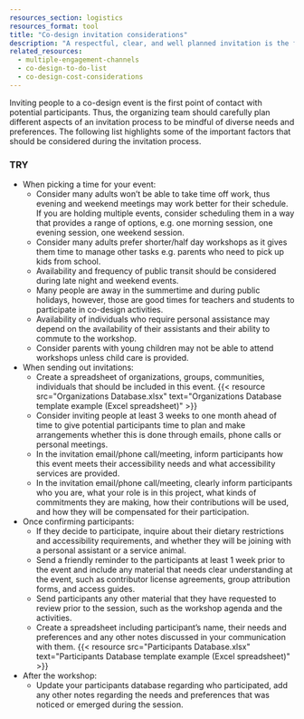 ```yaml
---
resources_section: logistics
resources_format: tool
title: "Co-design invitation considerations"
description: "A respectful, clear, and well planned invitation is the first step to build trust and engage people."
related_resources:
  - multiple-engagement-channels
  - co-design-to-do-list
  - co-design-cost-considerations
---
```


Inviting people to a co-design event is the first point of contact with potential participants. Thus, the organizing team should carefully plan different aspects of an invitation process to be mindful of diverse needs and preferences. The following list highlights some of the important factors that should be considered during the invitation process.

### TRY

- When picking a time for your event:
   - Consider many adults won’t be able to take time off work, thus evening and weekend meetings may work better for their schedule. If you are holding multiple events, consider scheduling them in a way that provides a range of options, e.g. one morning session, one evening session, one weekend session. 
   - Consider many adults prefer shorter/half day workshops as it gives them time to manage other tasks e.g. parents who need to pick up kids from school. 
   - Availability and frequency of public transit should be considered during late night and weekend events. 
   - Many people are away in the summertime and during public holidays, however, those are good times for teachers and students to participate in co-design activities.
   - Availability of individuals who require personal assistance may depend on the availability of their assistants and their ability to commute to the workshop. 
   - Consider parents with young children may not be able to attend workshops unless child care is provided. 
- When sending out invitations:
   - Create a spreadsheet of organizations, groups, communities, individuals that should be included in this event. {{< resource src="Organizations Database.xlsx" text="Organizations Database template example (Excel spreadsheet)" >}}
   - Consider inviting people at least 3 weeks to one month ahead of time to give potential participants time to plan and make arrangements whether this is done through emails, phone calls or personal meetings.
   - In the invitation email/phone call/meeting, inform participants how this event meets their accessibility needs and what accessibility services are provided.
   - In the invitation email/phone call/meeting, clearly inform participants who you are, what your role is in this project, what kinds of commitments they are making, how their contributions will be used, and how they will be compensated for their participation.
- Once confirming participants:
   - If they decide to participate, inquire about their dietary restrictions and accessibility requirements, and whether they will be joining with a personal assistant or a service animal.
   - Send a friendly reminder to the participants at least 1 week prior to the event and include any material that needs clear understanding at the event, such as contributor license agreements, group attribution forms, and access guides. 
   - Send participants any other material that they have requested to review prior to the session, such as the workshop agenda and the activities. 
   - Create a spreadsheet including participant’s name, their needs and preferences and any other notes discussed in your communication with them. {{< resource src="Participants Database.xlsx" text="Participants Database template example (Excel spreadsheet)" >}}
- After the workshop: 
   - Update your participants database regarding who participated, add any other notes regarding the needs and preferences that was noticed or emerged during the session.